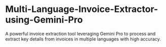 # Multi-Language-Invoice-Extractor-using-Gemini-Pro


A powerful invoice extraction tool leveraging Gemini Pro to process and extract key details from invoices in multiple languages with high accuracy.
